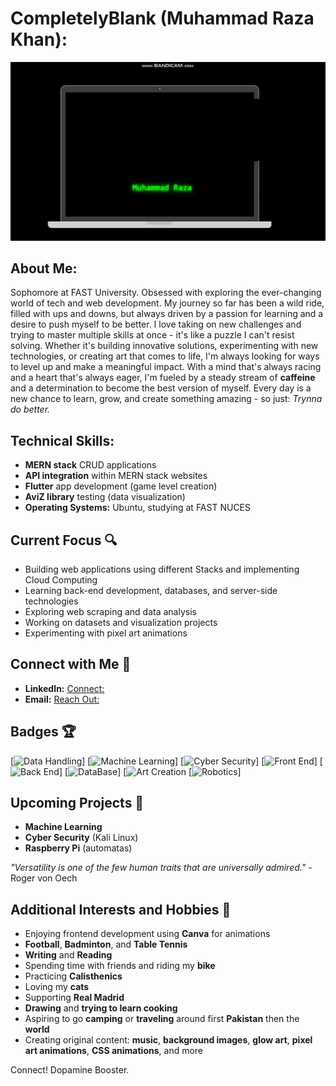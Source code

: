 # CompletelyBlank (Muhammad Raza Khan):

![Alt Text](https://github.com/completelyblank/Web-Design/blob/main/Animations_CSS/github_gif.gif)

## About Me:
Sophomore at FAST University.
Obsessed with exploring the ever-changing world of tech and web development. 
My journey so far has been a wild ride, filled with ups and downs, but always driven by a passion for learning and a desire to push myself to be better.
I love taking on new challenges and trying to master multiple skills at once - it's like a puzzle I can't resist solving. 
Whether it's building innovative solutions, experimenting with new technologies, or creating art that comes to life, I'm always looking for ways to level up and make a meaningful impact.
With a mind that's always racing and a heart that's always eager, I'm fueled by a steady stream of **caffeine** and a determination to become the best version of myself. Every day is a new chance to learn, grow, and create something amazing - so just:
*Trynna do better.*  


## Technical Skills:
- **MERN stack** CRUD applications
- **API integration** within MERN stack websites
- **Flutter** app development (game level creation)
- **AviZ library** testing (data visualization)
- **Operating Systems:** Ubuntu, studying at FAST NUCES

## Current Focus 🔍
- Building web applications using different Stacks and implementing Cloud Computing
- Learning back-end development, databases, and server-side technologies
- Exploring web scraping and data analysis
- Working on datasets and visualization projects
- Experimenting with pixel art animations

## Connect with Me 📲
- **LinkedIn:** [Connect:](www.linkedin.com/in/muhammad-raza-khan-95ab45242)
- **Email:** [Reach Out:](muhammadrkhan272@gmail.com)

## Badges 🏆
[![Data Handling](https://img.shields.io/badge/Data%20Handling-Explorer-blue)]
[![Machine Learning](https://img.shields.io/badge/Machine%20Learning-Practitioner-orange)]
[![Cyber Security](https://img.shields.io/badge/Cyber%20Security-Explorer-blue)]
[![Front End](https://img.shields.io/badge/Front%20End%20Development-Certified-blue)]
[![Back End](https://img.shields.io/badge/Back%20End%20Development-Practitioner-orange)]
[![DataBase](https://img.shields.io/badge/Data%20Base-Practitioner-orange)]
[![Art Creation](https://img.shields.io/badge/Art%20Creation-Designer-purple)
[![Robotics](https://img.shields.io/badge/Robotics-Explorer-blue)]

## Upcoming Projects 🚀
- **Machine Learning**
- **Cyber Security** (Kali Linux)
- **Raspberry Pi** (automatas)

*"Versatility is one of the few human traits that are universally admired."*  - Roger von Oech

## Additional Interests and Hobbies 🌟
- Enjoying frontend development using **Canva** for animations
- **Football**, **Badminton**, and **Table Tennis**
- **Writing** and **Reading**
- Spending time with friends and riding my **bike**
- Practicing **Calisthenics**
- Loving my **cats**
- Supporting **Real Madrid**
- **Drawing** and **trying to learn cooking**
- Aspiring to go **camping** or **traveling** around first **Pakistan** then the **world**
- Creating original content: **music**, **background images**, **glow art**, **pixel art animations**, **CSS animations**, and more

Connect!
Dopamine Booster.
